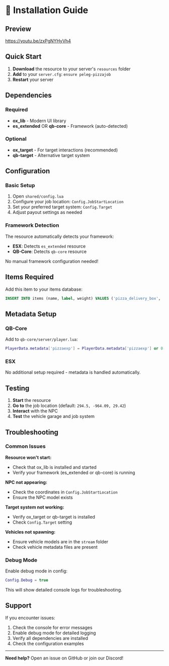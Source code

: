 # 🚀 Installation Guide

## Preview
https://youtu.be/zxPgNYHyVh4

## Quick Start

1. **Download** the resource to your server's `resources` folder
2. **Add** to your `server.cfg`: `ensure peleg-pizzajob`
3. **Restart** your server

## Dependencies

### Required
- **ox_lib** - Modern UI library
- **es_extended** OR **qb-core** - Framework (auto-detected)

### Optional
- **ox_target** - For target interactions (recommended)
- **qb-target** - Alternative target system

## Configuration

### Basic Setup
1. Open `shared/config.lua`
2. Configure your job location: `Config.JobStartLocation`
3. Set your preferred target system: `Config.Target`
4. Adjust payout settings as needed

### Framework Detection
The resource automatically detects your framework:
- **ESX**: Detects `es_extended` resource
- **QB-Core**: Detects `qb-core` resource

No manual framework configuration needed!

## Items Required

Add this item to your items database:
```sql
INSERT INTO items (name, label, weight) VALUES ('pizza_delivery_box', 'Pizza Box', 1);
```

## Metadata Setup

### QB-Core
Add to `qb-core/server/player.lua`:
```lua
PlayerData.metadata['pizzaexp'] = PlayerData.metadata['pizzaexp'] or 0
```

### ESX
No additional setup required - metadata is handled automatically.

## Testing

1. **Start** the resource
2. **Go to** the job location (default: `294.5, -964.09, 29.42`)
3. **Interact** with the NPC
4. **Test** the vehicle garage and job system

## Troubleshooting

### Common Issues

**Resource won't start:**
- Check that ox_lib is installed and started
- Verify your framework (es_extended or qb-core) is running

**NPC not appearing:**
- Check the coordinates in `Config.JobStartLocation`
- Ensure the NPC model exists

**Target system not working:**
- Verify ox_target or qb-target is installed
- Check `Config.Target` setting

**Vehicles not spawning:**
- Ensure vehicle models are in the `stream` folder
- Check vehicle metadata files are present

### Debug Mode

Enable debug mode in config:
```lua
Config.Debug = true
```

This will show detailed console logs for troubleshooting.

## Support

If you encounter issues:
1. Check the console for error messages
2. Enable debug mode for detailed logging
3. Verify all dependencies are installed
4. Check the configuration examples

---

**Need help?** Open an issue on GitHub or join our Discord! 
